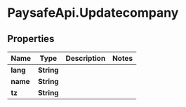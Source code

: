 # PaysafeApi.Updatecompany

## Properties
Name | Type | Description | Notes
------------ | ------------- | ------------- | -------------
**lang** | **String** |  | 
**name** | **String** |  | 
**tz** | **String** |  | 


